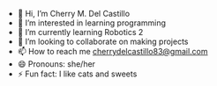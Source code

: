 - 👋 Hi, I’m Cherry M. Del Castillo
- 👀 I’m interested in learning programming
- 🌱 I’m currently learning Robotics 2
- 💞️ I’m looking to collaborate on making projects
- 📫 How to reach me cherrydelcastillo83@gmail.com
- 😄 Pronouns: she/her 
- ⚡ Fun fact: I like cats and sweets

<!---
Shewwy02/Shewwy02 is a ✨ special ✨ repository because its `README.md` (this file) appears on your GitHub profile.
You can click the Preview link to take a look at your changes.
--->
